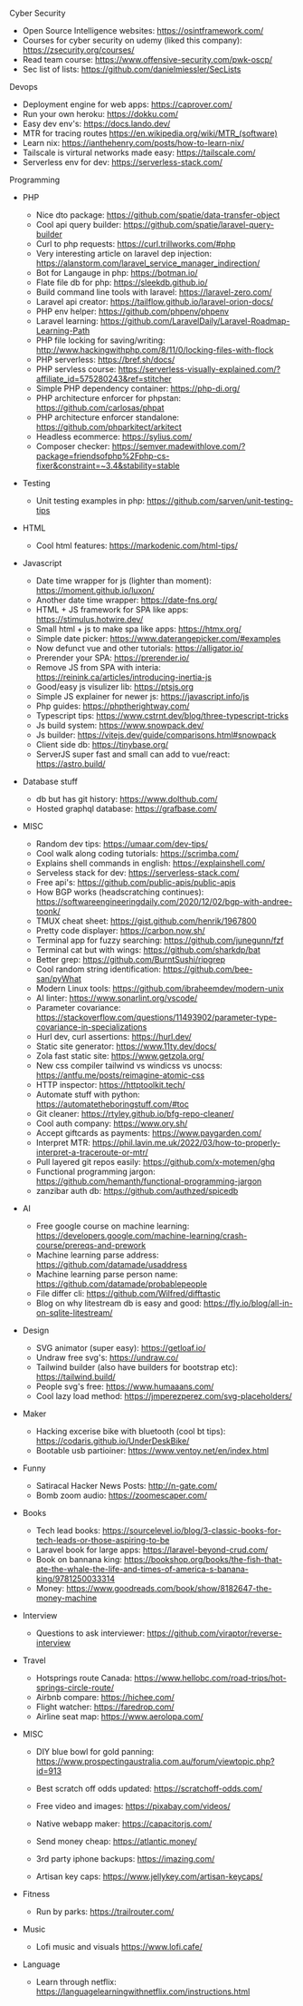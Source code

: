 Cyber Security

  * Open Source Intelligence websites: https://osintframework.com/
  * Courses for cyber security on udemy (liked this company): https://zsecurity.org/courses/
  * Read team course: https://www.offensive-security.com/pwk-oscp/
  * Sec list of lists: https://github.com/danielmiessler/SecLists

Devops
  * Deployment engine for web apps: https://caprover.com/
  * Run your own heroku: https://dokku.com/
  * Easy dev env's: https://docs.lando.dev/
  * MTR for tracing routes https://en.wikipedia.org/wiki/MTR_(software)
  * Learn nix: https://ianthehenry.com/posts/how-to-learn-nix/
  * Tailscale is virtural networks made easy: https://tailscale.com/
  * Serverless env for dev: https://serverless-stack.com/

Programming
  * PHP
     * Nice dto package: https://github.com/spatie/data-transfer-object
     * Cool api query builder: https://github.com/spatie/laravel-query-builder
     * Curl to php requests: https://curl.trillworks.com/#php
     * Very interesting article on laravel dep injection: https://alanstorm.com/laravel_service_manager_indirection/
     * Bot for Langauge in php: https://botman.io/
     * Flate file db for php: https://sleekdb.github.io/
     * Build command line tools with laravel: https://laravel-zero.com/
     * Laravel api creator: https://tailflow.github.io/laravel-orion-docs/
     * PHP env helper: https://github.com/phpenv/phpenv
     * Laravel learning: https://github.com/LaravelDaily/Laravel-Roadmap-Learning-Path
     * PHP file locking for saving/writing: http://www.hackingwithphp.com/8/11/0/locking-files-with-flock
     * PHP serverless: https://bref.sh/docs/
     * PHP servless course: https://serverless-visually-explained.com/?affiliate_id=575280243&ref=stitcher
     * Simple PHP dependency container: https://php-di.org/
     * PHP architecture enforcer for phpstan: https://github.com/carlosas/phpat
     * PHP architecture enforcer standalone: https://github.com/phparkitect/arkitect
     * Headless ecommerce: https://sylius.com/
     * Composer checker: https://semver.madewithlove.com/?package=friendsofphp%2Fphp-cs-fixer&constraint=~3.4&stability=stable

  * Testing
    * Unit testing examples in php: https://github.com/sarven/unit-testing-tips
  * HTML
    * Cool html features: https://markodenic.com/html-tips/
  * Javascript
    * Date time wrapper for js (lighter than moment): https://moment.github.io/luxon/
    * Another date time wrapper: https://date-fns.org/
    * HTML + JS framework for SPA like apps: https://stimulus.hotwire.dev/
    * Small html + js to make spa like apps: https://htmx.org/
    * Simple date picker: https://www.daterangepicker.com/#examples
    * Now defunct vue and other tutorials: https://alligator.io/
    * Prerender your SPA: https://prerender.io/
    * Remove JS from SPA with interia: https://reinink.ca/articles/introducing-inertia-js
    * Good/easy js visulizer lib: https://ptsjs.org
    * Simple JS explainer for newer js: https://javascript.info/js
    * Php guides: https://phptherightway.com/
    * Typescript tips: https://www.cstrnt.dev/blog/three-typescript-tricks
    * Js build system: https://www.snowpack.dev/
    * Js builder: https://vitejs.dev/guide/comparisons.html#snowpack
    * Client side db: https://tinybase.org/
    * ServerJS super fast and small can add to vue/react: https://astro.build/

 * Database stuff
    * db but has git history: https://www.dolthub.com/
    * Hosted graphql database: https://grafbase.com/


 * MISC
    * Random dev tips: https://umaar.com/dev-tips/
    * Cool walk along coding tutorials: https://scrimba.com/
    * Explains shell commands in english: https://explainshell.com/
    * Serveless stack for dev: https://serverless-stack.com/
    * Free api's: https://github.com/public-apis/public-apis
    * How BGP works (headscratching continues): https://softwareengineeringdaily.com/2020/12/02/bgp-with-andree-toonk/
    * TMUX cheat sheet: https://gist.github.com/henrik/1967800
    * Pretty code displayer: https://carbon.now.sh/
    * Terminal app for fuzzy searching: https://github.com/junegunn/fzf
    * Terminal cat but with wings: https://github.com/sharkdp/bat
    * Better grep: https://github.com/BurntSushi/ripgrep
    * Cool random string identification: https://github.com/bee-san/pyWhat
    * Modern Linux tools: https://github.com/ibraheemdev/modern-unix
    * AI linter: https://www.sonarlint.org/vscode/
    * Parameter covariance: https://stackoverflow.com/questions/11493902/parameter-type-covariance-in-specializations
    * Hurl dev, curl assertions: https://hurl.dev/
    * Static site generator: https://www.11ty.dev/docs/
    * Zola fast static site: https://www.getzola.org/
    * New css compiler tailwind vs windicss vs unocss: https://antfu.me/posts/reimagine-atomic-css
    * HTTP inspector: https://httptoolkit.tech/
    * Automate stuff with python: https://automatetheboringstuff.com/#toc
    * Git cleaner: https://rtyley.github.io/bfg-repo-cleaner/
    * Cool auth company: https://www.ory.sh/
    * Accept giftcards as payments: https://www.paygarden.com/
    * Interpret MTR: https://phil.lavin.me.uk/2022/03/how-to-properly-interpret-a-traceroute-or-mtr/
    * Pull layered git repos easily: https://github.com/x-motemen/ghq
    * Functional programming jargon: https://github.com/hemanth/functional-programming-jargon
    * zanzibar auth db: https://github.com/authzed/spicedb
 * AI
   * Free google course on machine learning: https://developers.google.com/machine-learning/crash-course/prereqs-and-prework
   * Machine learning parse address: https://github.com/datamade/usaddress
   * Machine learning parse person name: https://github.com/datamade/probablepeople
   * File differ cli: https://github.com/Wilfred/difftastic
   * Blog on why litestream db is easy and good: https://fly.io/blog/all-in-on-sqlite-litestream/

* Design
  * SVG animator (super easy): https://getloaf.io/
  * Undraw free svg's: https://undraw.co/
  * Tailwind builder (also have builders for bootstrap etc): https://tailwind.build/
  * People svg's free: https://www.humaaans.com/
  * Cool lazy load method: https://jmperezperez.com/svg-placeholders/


* Maker
  * Hacking excerise bike with bluetooth (cool bt tips): https://codaris.github.io/UnderDeskBike/
  * Bootable usb partioiner: https://www.ventoy.net/en/index.html

* Funny
  * Satiracal Hacker News Posts: http://n-gate.com/
  * Bomb zoom audio: https://zoomescaper.com/

* Books
  * Tech lead books: https://sourcelevel.io/blog/3-classic-books-for-tech-leads-or-those-aspiring-to-be
  * Laravel book for large apps: https://laravel-beyond-crud.com/
  * Book on bannana king: https://bookshop.org/books/the-fish-that-ate-the-whale-the-life-and-times-of-america-s-banana-king/9781250033314
  * Money: https://www.goodreads.com/book/show/8182647-the-money-machine

* Interview
  * Questions to ask interviewer: https://github.com/viraptor/reverse-interview

* Travel
  * Hotsprings route Canada: https://www.hellobc.com/road-trips/hot-springs-circle-route/
  * Airbnb compare: https://hichee.com/
  * Flight watcher: https://faredrop.com/
  * Airline seat map: https://www.aerolopa.com/

* MISC
  * DIY blue bowl for gold panning: https://www.prospectingaustralia.com.au/forum/viewtopic.php?id=913
  * Best scratch off odds updated: https://scratchoff-odds.com/
  * Free video and images: https://pixabay.com/videos/
  * Native webapp maker: https://capacitorjs.com/
  * Send money cheap: https://atlantic.money/
  * 3rd party iphone backups: https://imazing.com/

  * Artisan key caps: https://www.jellykey.com/artisan-keycaps/

* Fitness
  * Run by parks: https://trailrouter.com/

* Music
  * Lofi music and visuals https://www.lofi.cafe/

* Language
  * Learn through netflix: https://languagelearningwithnetflix.com/instructions.html
  
